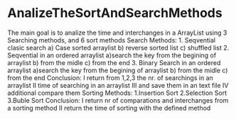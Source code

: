 # AnalizeTheSortAndSearchMethods
The main goal is to analize the time and interchanges in a ArrayList using 3 Searching methods, and 6 sort methods
Search Methods:
    1. Seqvential clasic search a) Case sorted arraylist b) reverse sorted list c) shuffled list
    2. Seqvential in an ordered arraylist a)search the key from the begining of arraylist b) from the midle c) from the end
    3. Binary Search in an ordered arraylist a)search the key from the begining of arraylist b) from the midle c) from the end
Conclusion:
          I  return from 1,2,3 the nr. of searchings in an arraylist
          II time of searching in an arraylist
          III and save them in an text file
          IV additional compare them
Sorting Methods:
    1.Insertion Sort
    2.Selection Sort
    3.Buble Sort
Conclusion:
          I return nr of comparations and interchanges from a sorting method
          II return the time of sorting with the defined method
 
